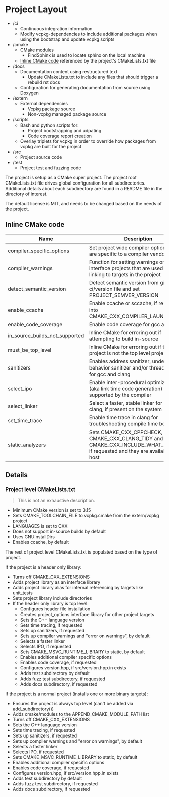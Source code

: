 # Project Layout

+ /ci
    + Continuous integration information
    + Modify vcpkg-dependencies to include additional packages when using the bootstrap and update vcpkg scripts
+ /cmake
    + CMake modules
        + FindSphinx is used to locate sphinx on the local machine
    + [Inline CMake code](#inline-cmake-code) referenced by the project's CMakeLists.txt file
+ /docs
    + Documentation content using restructured text
        + Update CMakeLists.txt to include any files that should trigger a rebuild rst docs
    + Configuration for generating documentation from source using Doxygen
+ /extern
    + External dependencies
        + Vcpkg package source
        + Non-vcpkg managed package source
+ /scripts
    + Bash and python scripts for:
        + Project bootstrapping and udpating
        + Code coverage report creation
    + Overlay triplets for vcpkg in order to override how packages from vcpkg are built for the project
+ /src
    + Project source code
+ /test
    + Project test and fuzzing code

The project is setup as a CMake super project. The project root CMakeLists.txt file drives global
configuration for all subdirectories. Additional details about each subdirectory are found in a
README file in the directory of interest.

The default license is MIT, and needs to be changed based on the needs of the project.

## Inline CMake code

| Name                           | Description                                                                                                                       |
|--------------------------------|-----------------------------------------------------------------------------------------------------------------------------------|
| compiler_specific_options      | Set project wide compiler options that are specific to a compiler vendor                                                          |
| compiler_warnings              | Function for setting warnings on interface projects that are used for linking to targets in the project                           |
| detect_semantic_version        | Detect semantic version from git and ci/version file and set PROJECT_SEMVER_VERSION                                               |
| enable_ccache                  | Enable ccache or sccache, if requested, into CMAKE_CXX_COMPILER_LAUNCHER                                                          |
| enable_code_coverage           | Enable code coverage for gcc and clang                                                                                            |
| in_source_builds_not_supported | Inline CMake for erroring out if attempting to build in-source                                                                    |
| must_be_top_level              | Inline CMake for erroring out if this project is not the top level project                                                        |
| sanitizers                     | Enables address sanitizer, undefined behavior sanitizer and/or thread sanitizer for gcc and clang                                 |
| select_ipo                     | Enable inter-procedural optimization (aka link time code generation) if supported by the compiler                                 |
| select_linker                  | Select a faster, stable linker for gcc and clang, if present on the system                                                        |
| set_time_trace                 | Enable time trace in clang for troubleshooting compile time bottlenecks                                                           |
| static_analyzers               | Sets CMAKE_CXX_CPPCHECK, CMAKE_CXX_CLANG_TIDY and CMAKE_CXX_INCLUDE_WHAT_YOU_USE, if requested and they are available on the host |

## Details

### Project level CMakeLists.txt

> This is not an exhaustive description.

- Minimum CMake version is set to 3.15
- Sets CMAKE_TOOLCHAIN_FILE to vcpkg.cmake from the extern/vcpkg project
- LANGUAGES is set to CXX
- Does not support in-source builds by default
- Uses GNUInstallDirs
- Enables ccache, by default

The rest of project level CMakeLists.txt is populated based on the type of project.

If the project is a header only library:

- Turns off CMAKE_CXX_EXTENSIONS
- Adds project library as an interface library
- Adds project library alias for internal referencing by targets like unit_tests
- Sets project library include directories
- If the header only library is top level:
  - Configures header file installation
  - Creates project_options interface library for other project targets
  - Sets the C++ language version
  - Sets time tracing, if requested
  - Sets up sanitizers, if requested
  - Sets up compiler warnings and "error on warnings", by default
  - Selects a faster linker
  - Selects IPO, if requested
  - Sets CMAKE_MSVC_RUNTIME_LIBRARY to static, by default
  - Enables additional compiler specific options
  - Enables code coverage, if requested
  - Configures version.hpp, if src/version.hpp.in exists
  - Adds test subdirectory by default
  - Adds fuzz test subdirectory, if requested
  - Adds docs subdirectory, if requested

If the project is a normal project (installs one or more binary targets):

- Ensures the project is always top level (can't be added via add_subdirectory())
- Adds cmake/modules to the APPEND_CMAKE_MODULE_PATH list
- Turns off CMAKE_CXX_EXTENSIONS
- Sets the C++ language version
- Sets time tracing, if requested
- Sets up sanitizers, if requested
- Sets up compiler warnings and "error on warnings", by default
- Selects a faster linker
- Selects IPO, if requested
- Sets CMAKE_MSVC_RUNTIME_LIBRARY to static, by default
- Enables additional compiler specific options
- Enables code coverage, if requested
- Configures version.hpp, if src/version.hpp.in exists
- Adds test subdirectory by default
- Adds fuzz test subdirectory, if requested
- Adds docs subdirectory, if requested

